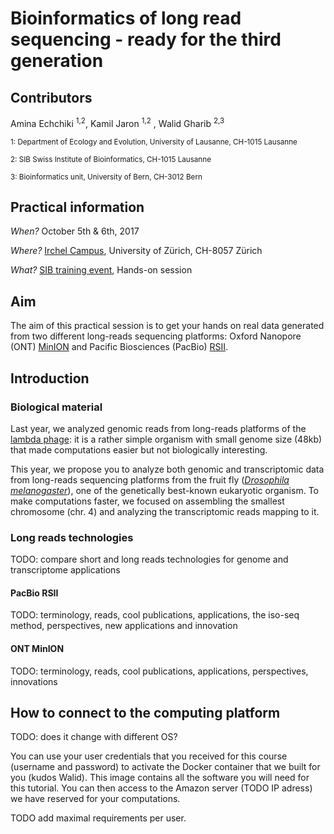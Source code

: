 
# Bioinformatics of long read sequencing - ready for the third generation

## Contributors

Amina Echchiki <sup>1,2</sup>, Kamil Jaron <sup>1,2</sup> , Walid Gharib <sup>2,3</sup>

<sup>1: Department of Ecology and Evolution, University of Lausanne, CH-1015 Lausanne</sup>

<sup>2: SIB Swiss Institute of Bioinformatics, CH-1015 Lausanne</sup>

<sup>3: Bioinformatics unit, University of Bern, CH-3012 Bern</sup>


## Practical information 

*When?* October 5th & 6th, 2017 

*Where?* [Irchel Campus](http://www.uzh.ch/en/about/info/sites/irchel.html), University of Zürich, CH-8057 Zürich

*What?* [SIB training event](http://www.sib.swiss/training/upcoming-training-events/2017-longreads02), Hands-on session


## Aim

The aim of this practical session is to get your hands on real data generated from two different long-reads sequencing platforms: Oxford Nanopore (ONT) [MinION](https://nanoporetech.com/products/minion) and Pacific Biosciences (PacBio) [RSII](http://www.pacb.com/products-and-services/pacbio-systems/rsii/). 


## Introduction 

### Biological material

Last year, we analyzed genomic reads from long-reads platforms of the [lambda phage](https://en.wikipedia.org/wiki/Lambda_phage): it is a rather simple organism with small genome size (48kb) that made computations easier but not biologically interesting. 

This year, we propose you to analyze both genomic and transcriptomic data from long-reads sequencing platforms from the fruit fly ([*Drosophila melanogaster*](https://en.wikipedia.org/wiki/Drosophila_melanogaster)), one of the genetically best-known eukaryotic organism. To make computations faster, we focused on assembling the smallest chromosome (chr. 4) and analyzing the transcriptomic reads mapping to it. 

### Long reads technologies 

TODO: compare short and long reads technologies for genome and transcriptome applications 

#### PacBio RSII

TODO: terminology, reads, cool publications, applications, the iso-seq method, perspectives, new applications and innovation 

#### ONT MinION

TODO: terminology, reads, cool publications, applications, perspectives, innovations

## How to connect to the computing platform

TODO: does it change with different OS?

You can use your user credentials that you received for this course (username and password) to activate the Docker container that we built for you (kudos Walid). This image contains all the software you will need for this tutorial. You can then access to the Amazon server (TODO IP adress) we have reserved for your computations. 

TODO add maximal requirements per user.


